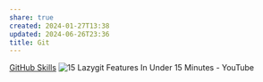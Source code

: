 ```yaml
---
share: true
created: 2024-01-27T13:38
updated: 2024-06-26T23:36
title: Git
---
```



[GitHub Skills](https://skills.github.com/)
![15 Lazygit Features In Under 15 Minutes - YouTube](https://www.youtube.com/watch?v=CPLdltN7wgE)